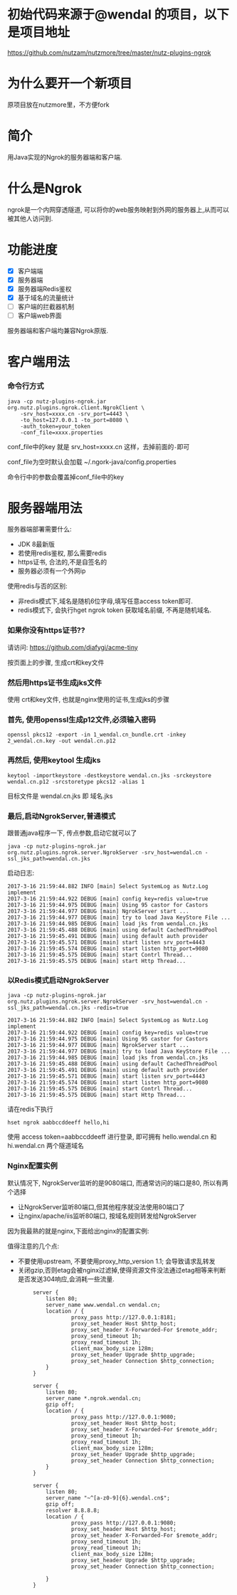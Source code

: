 初始代码来源于@wendal 的项目，以下是项目地址
==================================
https://github.com/nutzam/nutzmore/tree/master/nutz-plugins-ngrok

为什么要开一个新项目
==================================
原项目放在nutzmore里，不方便fork


简介
==================================

用Java实现的Ngrok的服务器端和客户端.

什么是Ngrok
==================================

ngrok是一个内网穿透隧道, 可以将你的web服务映射到外网的服务器上,从而可以被其他人访问到.


功能进度
==================================

- [x] 客户端端
- [x] 服务器端
- [x] 服务器端Redis鉴权
- [x] 基于域名的流量统计
- [ ] 客户端的拦截器机制
- [ ] 客户端web界面

服务器端和客户端均兼容Ngrok原版.

客户端用法
===================================

### 命令行方式

```
java -cp nutz-plugins-ngrok.jar org.nutz.plugins.ngrok.client.NgrokClient \ 
    -srv_host=xxxx.cn -srv_port=4443 \
    -to_host=127.0.0.1 -to_port=8080 \
    -auth_token=your_token
    -conf_file=xxxx.properties 

```
conf_file中的key 就是 srv_host=xxxx.cn 这样，去掉前面的`-`即可  

conf_file为空时默认会加载 ~/.ngork-java/config.properties 

命令行中的参数会覆盖掉conf_file中的key

   
服务器端用法
=================================

服务器端部署需要什么:

* JDK 8最新版
* 若使用redis鉴权, 那么需要redis
* https证书, 合法的,不是自签名的
* 服务器必须有一个外网ip

使用redis与否的区别:

* 非redis模式下,域名是随机6位字母,填写任意access token即可.
* redis模式下, 会执行hget ngrok token 获取域名前缀, 不再是随机域名.

### 如果你没有https证书??

请访问: https://github.com/diafygi/acme-tiny

按页面上的步骤, 生成crt和key文件

### 然后用https证书生成jks文件

使用 crt和key文件, 也就是nginx使用的证书,生成jks的步骤

### 首先, 使用openssl生成p12文件,必须输入密码

```
openssl pkcs12 -export -in 1_wendal.cn_bundle.crt -inkey 2_wendal.cn.key -out wendal.cn.p12
```

### 再然后, 使用keytool 生成jks

```
keytool -importkeystore -destkeystore wendal.cn.jks -srckeystore wendal.cn.p12 -srcstoretype pkcs12 -alias 1
```

目标文件是 wendal.cn.jks 即     域名.jks

### 最后,启动NgrokServer,普通模式

跟普通java程序一下, 传点参数,启动它就可以了

```
java -cp nutz-plugins-ngrok.jar org.nutz.plugins.ngrok.server.NgrokServer -srv_host=wendal.cn -ssl_jks_path=wendal.cn.jks
```

启动日志:

```
2017-3-16 21:59:44.882 INFO [main] Select SystemLog as Nutz.Log implement
2017-3-16 21:59:44.922 DEBUG [main] config key=redis value=true
2017-3-16 21:59:44.975 DEBUG [main] Using 95 castor for Castors
2017-3-16 21:59:44.977 DEBUG [main] NgrokServer start ...
2017-3-16 21:59:44.977 DEBUG [main] try to load Java KeyStore File ...
2017-3-16 21:59:44.985 DEBUG [main] load jks from wendal.cn.jks
2017-3-16 21:59:45.488 DEBUG [main] using default CachedThreadPool
2017-3-16 21:59:45.491 DEBUG [main] using default auth provider
2017-3-16 21:59:45.571 DEBUG [main] start listen srv_port=4443
2017-3-16 21:59:45.574 DEBUG [main] start listen http_port=9080
2017-3-16 21:59:45.575 DEBUG [main] start Contrl Thread...
2017-3-16 21:59:45.575 DEBUG [main] start Http Thread...
```

### 以Redis模式启动NgrokServer

```
java -cp nutz-plugins-ngrok.jar org.nutz.plugins.ngrok.server.NgrokServer -srv_host=wendal.cn -ssl_jks_path=wendal.cn.jks -redis=true
```

```
2017-3-16 21:59:44.882 INFO [main] Select SystemLog as Nutz.Log implement
2017-3-16 21:59:44.922 DEBUG [main] config key=redis value=true
2017-3-16 21:59:44.975 DEBUG [main] Using 95 castor for Castors
2017-3-16 21:59:44.977 DEBUG [main] NgrokServer start ...
2017-3-16 21:59:44.977 DEBUG [main] try to load Java KeyStore File ...
2017-3-16 21:59:44.985 DEBUG [main] load jks from wendal.cn.jks
2017-3-16 21:59:45.488 DEBUG [main] using default CachedThreadPool
2017-3-16 21:59:45.491 DEBUG [main] using default auth provider
2017-3-16 21:59:45.571 DEBUG [main] start listen srv_port=4443
2017-3-16 21:59:45.574 DEBUG [main] start listen http_port=9080
2017-3-16 21:59:45.575 DEBUG [main] start Contrl Thread...
2017-3-16 21:59:45.575 DEBUG [main] start Http Thread...
```

请在redis下执行

```
hset ngrok aabbccddeeff hello,hi
```

使用 access token=aabbccddeeff 进行登录, 即可拥有 hello.wendal.cn 和 hi.wendal.cn 两个隧道域名

### Nginx配置实例

默认情况下, NgrokServer监听的是9080端口, 而通常访问的端口是80, 所以有两个选择

* 让NgrokServer监听80端口,但其他程序就没法使用80端口了
* 让nginx/apache/iis监听80端口, 按域名规则转发给NgrokServer

因为我最熟的就是nginx,下面给出nginx的配置实例:

值得注意的几个点:

* 不要使用upstream, 不要使用proxy_http_version 1.1; 会导致请求乱转发
* 关闭gzip,否则etag会被nginx过滤掉,使得资源文件没法通过etag相等来判断是否发送304响应,会消耗一些流量.

```
        server {
            listen 80;
            server_name www.wendal.cn wendal.cn;
            location / {
                    proxy_pass http://127.0.0.1:8181;
                    proxy_set_header Host $http_host;
                    proxy_set_header X-Forwarded-For $remote_addr;
                    proxy_send_timeout 1h;
                    proxy_read_timeout 1h;
                    client_max_body_size 128m;
                    proxy_set_header Upgrade $http_upgrade;
                    proxy_set_header Connection $http_connection;
            }
        }

        server {
            listen 80;
            server_name *.ngrok.wendal.cn;
            gzip off;
            location / {
                    proxy_pass http://127.0.0.1:9080;
                    proxy_set_header Host $http_host;
                    proxy_set_header X-Forwarded-For $remote_addr;
                    proxy_send_timeout 1h;
                    proxy_read_timeout 1h;
                    client_max_body_size 128m;
                    proxy_set_header Upgrade $http_upgrade;
                    proxy_set_header Connection $http_connection;
            }
        }

        server {
            listen 80;
            server_name "~^[a-z0-9]{6}.wendal.cn$";
            gzip off;
            resolver 8.8.8.8;
            location / {
                    proxy_pass http://127.0.0.1:9080;
                    proxy_set_header Host $http_host;
                    proxy_set_header X-Forwarded-For $remote_addr;
                    proxy_send_timeout 1h;
                    proxy_read_timeout 1h;
                    client_max_body_size 128m;
                    proxy_set_header Upgrade $http_upgrade;
                    proxy_set_header Connection $http_connection;

            }
        }
```